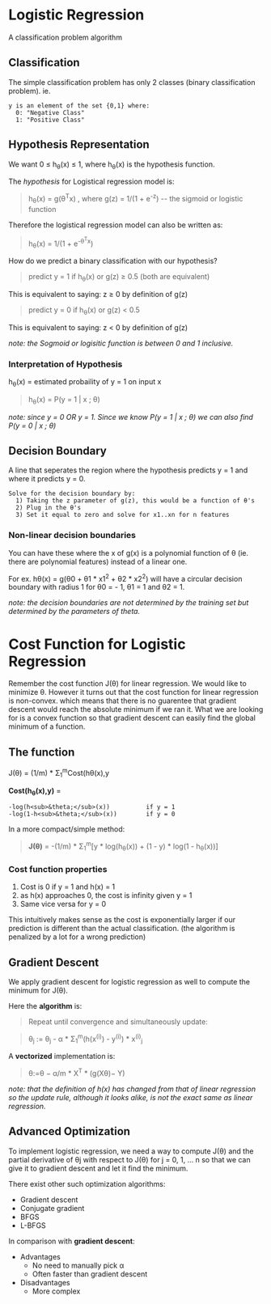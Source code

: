 # Logistic Regression
A classification problem algorithm

## Classification
The simple classification problem has only 2 classes (binary classification problem). ie.
```
y is an element of the set {0,1} where: 
  0: "Negative Class"
  1: "Positive Class"
```

## Hypothesis Representation
We want 0 &le; h<sub>&theta;</sub>(x) &le; 1, where h<sub>&theta;</sub>(x) is the hypothesis function.

The *hypothesis* for Logistical regression model is:
> h<sub>&theta;</sub>(x) = g(&theta;<sup>T</sup>x)
, where g(z) = 1/(1 + e<sup>-z</sup>) -- the sigmoid or logistic function

Therefore the logistical regression model can also be written as:
> h<sub>&theta;</sub>(x) = 1/(1 + e<sup>-&theta;<sup>T</sup>x</sup>)

How do we predict a binary classification with our hypothesis?

> predict y = 1 if h<sub>&theta;</sub>(x) or g(z) &ge; 0.5 (both are equivalent)
    
This is equivalent to saying: z &ge; 0 by definition of g(z)

> predict y = 0 if h<sub>&theta;</sub>(x) or g(z) &lt; 0.5
    
This is equivalent to saying: z &lt; 0 by definition of g(z)

*note: the Sogmoid or logisitic function is between 0 and 1 inclusive.*

### Interpretation of Hypothesis
h<sub>&theta;</sub>(x) = estimated probaility of y = 1 on input x
> h<sub>&theta;</sub>(x) = P(y = 1 | x ; &theta;)

*note: since y = 0 OR y = 1. Since we know P(y = 1 | x ; &theta;) we can also find P(y = 0 | x ; &theta;)*

## Decision Boundary
A line that seperates the region where the hypothesis predicts y = 1 and where it predicts y = 0.
```
Solve for the decision boundary by:
  1) Taking the z parameter of g(z), this would be a function of θ's
  2) Plug in the θ's
  3) Set it equal to zero and solve for x1..xn for n features
```

### Non-linear decision boundaries
You can have these where the x of g(x) is a polynomial function of &theta; (ie. there are polynomial features) instead of a linear one. 

For ex. h&theta;(x) = g(&theta;0 + &theta;1 * x1<sup>2</sup> + &theta;2 * x2<sup>2</sup>) will have a circular decision boundary with radius 1 for &theta;0 = - 1, &theta;1 = 1 and &theta;2 = 1.

*note: the decision boundaries are not determined by the training set but determined by the parameters of theta.*

# Cost Function for Logistic Regression
Remember the cost function J(&theta;) for linear regression. We would like to minimize &theta;. However it turns out that the cost function for linear regression is non-convex. which means that there is no guarentee that gradient descent would reach the absolute minimum if we ran it. What we are looking for is a convex function so that gradient descent can easily find the global minimum of a function.

## The function
J(&theta;) = (1/m) * &Sigma;<sub>1</sub><sup>m</sup>Cost(h&theta;(x),y

**Cost(h<sub>&theta;</sub>(x),y)** =
```
-log(h<sub>&theta;</sub>(x))          if y = 1
-log(1-h<sub>&theta;</sub>(x))        if y = 0
```
In a more compact/simple method:
> **J(&theta;)** = -(1/m) * &Sigma;<sub>1</sub><sup>m</sup>[y * log(h<sub>&theta;</sub>(x)) + (1 - y) * log(1 - h<sub>&theta;</sub>(x))]

### Cost function properties

1. Cost is 0 if y = 1 and h(x) = 1
2. as h(x) approaches 0, the cost is infinity given y = 1
3. Same vice versa for y = 0

This intuitively makes sense as the cost is exponentially larger if our prediction is different than the actual classification. (the algorithm is penalized by a lot for a wrong prediction)

## Gradient Descent
We apply gradient descent for logistic regression as well to compute the minimum for J(&theta;).

Here the **algorithm** is:
> Repeat until convergence and simultaneously update:

> &theta;<sub>j</sub> := &theta;<sub>j</sub> - &alpha; * &Sigma;<sub>1</sub><sup>m</sup>(h(x<sup>(i)</sup>) - y<sup>(i)</sup>) * x<sup>(i)</sup><sub>j</sub>

A **vectorized** implementation is:
> θ:=θ − α/m * X<sup>T</sup> * (g(Xθ)− Y)

*note: that the definition of h(x) has changed from that of linear regression so the update rule, although it looks alike, is not the exact same as linear regression.*

## Advanced Optimization
To implement logistic regression, we need a way to compute J(&theta;) and the partial derivative of &theta;j with respect to J(&theta;) for j = 0, 1, ... n so that we can give it to gradient descent and let it find the minimum.

There exist other such optimization algorithms:
  - Gradient descent
  - Conjugate gradient
  - BFGS
  - L-BFGS

In comparison with **gradient descent**:
  - Advantages
    - No need to manually pick &alpha;
    - Often faster than gradient descent
  - Disadvantages
    - More complex
